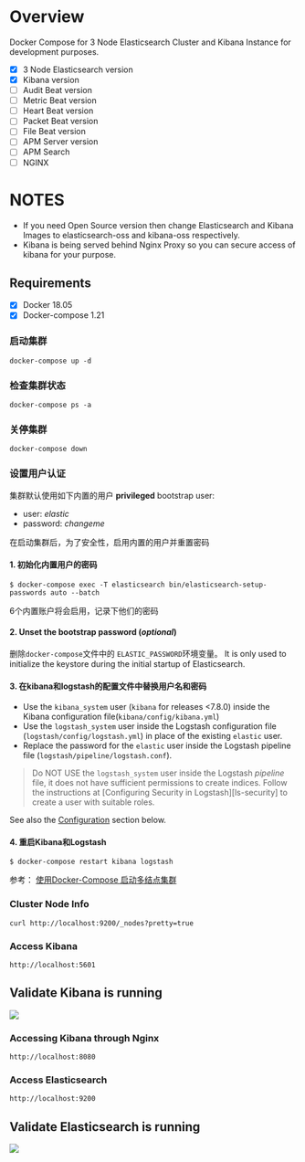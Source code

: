 # **Overview**
Docker Compose for 3 Node Elasticsearch Cluster and Kibana Instance for development purposes.

- [x] 3 Node Elasticsearch version 
- [x] Kibana version 
- [ ] Audit Beat version 
- [ ] Metric Beat version 
- [ ] Heart Beat version 
- [ ] Packet Beat version 
- [ ] File Beat version 
- [ ] APM Server version 
- [ ] APM Search 
- [ ] NGINX

# **NOTES**
- If you need Open Source version then change Elasticsearch and Kibana Images to elasticsearch-oss and kibana-oss respectively.
- Kibana is being served behind Nginx Proxy so you can secure access of kibana for your purpose.


## **Requirements**
- [x] Docker 18.05
- [x] Docker-compose 1.21

### 启动集群
```
docker-compose up -d
```

### 检查集群状态
```
docker-compose ps -a
```


### 关停集群
```
docker-compose down
```

### 设置用户认证

集群默认使用如下内置的用户 **privileged** bootstrap user:

* user: *elastic*
* password: *changeme*

在启动集群后，为了安全性，启用内置的用户并重置密码

#### 1. 初始化内置用户的密码

```console
$ docker-compose exec -T elasticsearch bin/elasticsearch-setup-passwords auto --batch
```

6个内置账户将会启用，记录下他们的密码

#### 2. Unset the bootstrap password (_optional_)

删除`docker-compose`文件中的  `ELASTIC_PASSWORD`环境变量。 It is only used to initialize the keystore during the initial startup of Elasticsearch.

#### 3. 在kibana和logstash的配置文件中替换用户名和密码

- Use the `kibana_system` user (`kibana` for releases <7.8.0) inside the Kibana configuration file(`kibana/config/kibana.yml`)  
- Use the `logstash_system` user inside the Logstash configuration file (`logstash/config/logstash.yml`) in place of the existing `elastic` user.
- Replace the password for the `elastic` user inside the Logstash pipeline file (`logstash/pipeline/logstash.conf`).

> Do NOT USE the `logstash_system` user inside the Logstash *pipeline* file, it does not have
> sufficient permissions to create indices. Follow the instructions at [Configuring Security in Logstash][ls-security]
> to create a user with suitable roles.

See also the [Configuration](#configuration) section below.

#### 4. 重启Kibana和Logstash

```console
$ docker-compose restart kibana logstash
```

参考： [使用Docker-Compose 启动多结点集群](https://www.elastic.co/guide/en/elasticsearch/reference/current/docker.html)

### **Cluster Node Info**
```
curl http://localhost:9200/_nodes?pretty=true
```

### **Access Kibana**
```
http://localhost:5601
```

## **Validate Kibana is running**
![](images/kibana.png)

### **Accessing Kibana through Nginx**
```
http://localhost:8080
```

### **Access Elasticsearch**
```
http://localhost:9200
```
## **Validate Elasticsearch is running**
![](images/elasticsearch.png)